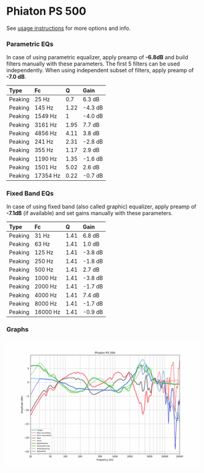 # Phiaton PS 500
See [usage instructions](https://github.com/jaakkopasanen/AutoEq#usage) for more options and info.

### Parametric EQs
In case of using parametric equalizer, apply preamp of **-6.8dB** and build filters manually
with these parameters. The first 5 filters can be used independently.
When using independent subset of filters, apply preamp of **-7.0 dB**.

| Type    | Fc       |    Q | Gain    |
|:--------|:---------|:-----|:--------|
| Peaking | 25 Hz    | 0.7  | 6.3 dB  |
| Peaking | 145 Hz   | 1.22 | -4.3 dB |
| Peaking | 1549 Hz  | 1    | -4.0 dB |
| Peaking | 3161 Hz  | 1.95 | 7.7 dB  |
| Peaking | 4856 Hz  | 4.11 | 3.8 dB  |
| Peaking | 241 Hz   | 2.31 | -2.8 dB |
| Peaking | 355 Hz   | 1.17 | 2.9 dB  |
| Peaking | 1190 Hz  | 1.35 | -1.6 dB |
| Peaking | 1501 Hz  | 5.02 | 2.6 dB  |
| Peaking | 17354 Hz | 0.22 | -0.7 dB |

### Fixed Band EQs
In case of using fixed band (also called graphic) equalizer, apply preamp of **-7.1dB**
(if available) and set gains manually with these parameters.

| Type    | Fc       |    Q | Gain    |
|:--------|:---------|:-----|:--------|
| Peaking | 31 Hz    | 1.41 | 6.8 dB  |
| Peaking | 63 Hz    | 1.41 | 1.0 dB  |
| Peaking | 125 Hz   | 1.41 | -3.8 dB |
| Peaking | 250 Hz   | 1.41 | -1.8 dB |
| Peaking | 500 Hz   | 1.41 | 2.7 dB  |
| Peaking | 1000 Hz  | 1.41 | -3.8 dB |
| Peaking | 2000 Hz  | 1.41 | -1.7 dB |
| Peaking | 4000 Hz  | 1.41 | 7.4 dB  |
| Peaking | 8000 Hz  | 1.41 | -1.7 dB |
| Peaking | 16000 Hz | 1.41 | -0.9 dB |

### Graphs
![](./Phiaton%20PS%20500.png)